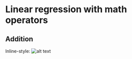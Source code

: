 # Linear regression with math operators


## Addition

Inline-style: 
![alt text](data:image/png;base64,iVBORw0KGgoAAAANSUhEUgAAA6wAAAOICAYAAADSBnxkAAAABHNCSVQICAgIfAhkiAAAAAlwSFlz%0AAAALEgAACxIB0t1+/AAAIABJREFUeJzs3X9wW+d5L/jvAWWRomqRjFkBFmXJc2O7Xac1YVPEEd1a%0AVHIrkt5bqXfnjpPs9O7c2zhymlnj4Afbnbk7FgHK6c7cbQSCoOdmY1tpp3c67U0m3Ync3ZBUG4tS%0AaulAYgK6jbt1ftzIFhVQYU3SjijSEXH2j8P35fseHICUK8ck/f3MZGgAB+cXkBk9eJ73eQzHcUBE%0ARERERES03gQ+6BMgIiIiIiIi8sOAlYiIiIiIiNYlBqxERERERES0LjFgJSIiIiIionWJASsRERER%0AERGtSwxYiYiIiIiIaF1iwEpERERERETrEgNWIiIiIiIiWpcYsBIREREREdG6tOWDPgE/zc3Nzr33%0A3vtBnwYRERERERHdZuPj49OO4/zyWrZdlwHrvffei0uXLn3Qp0FERERERES3mWEYl9e6LUuCiYiI%0AiIiIaF1iwEpERERERETrEgNWIiIiIiIiWpcYsBIREREREdG6xICViIiIiIiI1iUGrERERERERLQu%0AMWAlIiIiIiKidYkBKxEREREREa1LDFiJiIiIiIhoXWLASkREREREROsSA1YiIiIiIiJalxiwEhER%0AERER0brEgJWIiIiIiIjWJQasREREREREtC4xYCUiIiIiIqJ1iQErERERERERrUsMWImIiIiIiGhd%0AYsBKRERERERE6xIDViIiIiIiIlqXGLASERERERHRusSAlYiIiIiIiNYlBqxERERERES0LjFgJSIi%0AIiIionWJASsRERERERGtSwxYiYiIiIiIaF1iwEpERERERETrEgNWIiIiIiIiWpcYsBIREREREdG6%0AxICViIiIiIiI1iUGrERERERERLQuMWAlIiIiIiKidYkBKxEREREREa1LDFiJiIiIiIhoXWLASkRE%0AREREROvSqgGrYRj3GIbxsmEYrxmG8T3DMGI+2xiGYeQMw/iBYRivGobxiPLafzAM4/vL//sPt/sC%0AiIiIiIiIaHPasoZtbgLodRznO4Zh3Alg3DCM047jvKZs8ziA+5f/ZwL4EgDTMIyPAEgB2AfAWX7v%0AKcdxZm7rVRAREREREX0IOI4DADAMw/fxZrNqhtVxnJ84jvOd5f9+B8A/AmjxbPY7AP7McV0A0GgY%0Axt0AugGcdhznreUg9TSAntt6BURERERERB8C6TNpdJzsQHw4Dsdx4DgO4iNxdJzsQPpM+oM+vffF%0AWjKskmEY9wJ4GIDteakFwJvK4yvLz1V63m/fTwF4CgD27NlzK6dFRERERES0qTmOg5mFGdiTNuzJ%0A5XDMAHJ2DgBgtphwHGfTZVrXHLAahvFLAL4OIO44ztu3+0Qcx3kewPMAsG/fPud275+IiIiIiGij%0AMgwD2e4sADdIzeVz8jUrYiHbk910wSqwxi7BhmHcATdY/XPHcf7KZ5NJAPcoj3cvP1fpeSIiIiIi%0AIroFatCqyvaUP7dZrJphNdww/SSAf3QcJ1Nhs1MAnjYM4y/hNl2acxznJ4ZhjAD4PwzDaFrergvA%0Af7oN501ERERERPShItasesW+GYMRMNBU14T0wfQv/sTeR2spCf4NAP8LgL83DKOw/Nz/DmAPADiO%0A838B+H8B/I8AfgBgHsDvLb/2lmEYzwK4uPy+447jvHX7Tp+IiIiIiGjzE8GqWLMKAOFQGIViAUMX%0AhwAAlmltunWsqwasjuN8G0DVK3bcXsr/a4XXvgLgK+/p7IiIiIiIiAiG4WZQzRYTkV0RGAFDC17N%0AFhPZ7s23jtUQc3vWk3379jmXLl36oE+DiIiIiIjoF8KbGa2UKS2VSvL5wPGVlkSlvtKGCVYNwxh3%0AHGffWrZdU9MlIiIiIiIien+kz6SRGElAJBMdx0FiJFE2WzV9Jo3kaFK+rlLfv5kwYCUiIiIiIvqA%0AOI6D2YVZDNqDMuhMjCQwaA9idmFWC2LFdm0vtGHQHkQ4FAbgrmVV37+ZrHkOKxEREREREd1ehmFg%0AoHsAADBoD2LQHgQAxMwYBroHZJmvdzsAKBQLiJkxZLoySI4m0VjXuGHKgteKa1iJiIiIiIg+YI7j%0A+K5J9a5lLZVKqHm2ZtXt1jOuYSUiIiIiIvoAeBOCa3lcaU1q6uWUVuZbKpXQ9kJb2XYbKVi9VSwJ%0AJiIiIiIiug3SZ9KYXZiVpbuAG1A21jUi1ZlC/1h/2evxkTjsKzbsSVuWAYs1rGLOKgBkujJoe6EN%0AhWIB4VAY40fHkRxNyvJgtXx4M2HASkRERERE9C+kNkW6cOUCzN0m4AC5fA5WxEJsOIb8ZB72pO2+%0A3mICBpCzczBbTLQGW9FQ26CtVW2obUDn3k5tbasIVgOBgNxuM65dFbiGlYiIiIiI6DZwHAfx4Thy%0A+Zx8zopYMjC1IhYA6K+blgxs1UZLoszXu7Z16dgSAoGAdsyNFqzeyhpWBqxERERERET/AmrQ6A0w%0ABdHN1zCMiq97y3rVETfVttto2HSJiIiIiIjoFyB9Ji0bH4kMq59MVwaJkQTuGbjH93VRDiyowWrM%0AjKHUV0LMjG3aeauVcA0rERERERHRe6CuW3XgyNJeAGiub8b0/LTc9pHnH8HE1IR83Bps1R5/45++%0AgVRnSpb7GoaBxrpGLaP6YViz6sWSYCIiIiIiovfIr2xXdPcNbQ+heL0onw9uDyK4PYipn01han5K%0Ae37q+lTFsuBqjzcilgQTERERERH9AqiZT+HIA0dgmRaeePAJ7fm9DXvx6rVXsbdxr/b8ZGISMTMm%0AM6frMan4QWFJMBERERER0XskMqyqucU5ZA5lkDyd1J7PX80j2h6FYRjIX83L5/e9uA+XPnsJgUBA%0A7q+xrhGO42BucU7rHCxeSx9M/yIu7wPHDCsREREREdF7UK0x0r4X97mjbExLe8/XXvuaO5vVtLB0%0AbEmWDzf85wbEhmOIj8QxaA9i5sYMvvFP39CaLIljzS7MfmiysMywEhERERERvQfVGiMVigU5Y1X1%0Azzf+GQDglNy1qL+5+zdRKBZw/efXMZQfArAym3ViagLhUBiD9qBcI7sZxtrcCjZdIiIiIiIi8riV%0AZkfeOaxCfDiOXD4ng8zYN2MYuji05nOwIhYGugdQ82yNfK7UV9rwwSqbLhEREREREb1H6mxVAHK+%0AavpMWm6jBqYigBTvE8811jUiHArLGauDjw/CilgwW0zteOFQuOK5eNfHdpzs+NCUAwMMWImIiIiI%0AaJPxBnS3EuCps1VF0NpxsgO5fA4zN2bgOI5cT5p6OaW9b+bGjPa+ucU5FIoFzC3OySzsQPdAWcBa%0AKBZgRSxYEX29ay6fc9e7Riy5FtaetBEfjn9oglauYSUiIiIiok0jfSaN2YXZ99xZV12Hqq4ddV90%0A/8RH4sjZOYRDYaQ6UyslugZgtpgV15yKc8nlc2XHHfvxGCauTcig9cKVC7KTsNjeMi04joOmbU1a%0ACfJGLxGuhhlWIiIiIiLaFPyyo2vtrOst8c10ZbTXLdNCzs4hcDwgg9VCsYDEaALx4bibhbVzZdnT%0ATFdGCyjtSVvur9RXkpnT6RvTsEwLjXWNAIDzT54vy7g21jbCgIFUZ0qec2IkoZUqbzbMsBIRERER%0A0aZQKTu6Wmddb1Z2aWkJbS+0ads4JT3Yfeyex/DYnseQs1eypWaLibHLY9p2bS+04cgDR9D/8X4Y%0AhoGe+3pg7jaR7c7CMAxku7MAgKa6JvQd6ENyNOmbgQWAU6+fQqFYkNepjtTZrJlWdgkmIiIiIqJN%0AxXEcBI6vFJOW+kryv/26+aqB346tO/DF81/EjZs30BpsxfjRcTzy/CN49dqrqx63NdgqR9GMHx1H%0A2wttKBQL8nEgEJDHrtSBWDR4UoNWK2IBBrTMrrARx9zcSpdgZliJiIiIiGjTEGWyqo6THXDgYP/u%0A/TKjGR+Ow5600XNfj5aVVR3YcwCJkYQWrFoRCw4cOTNVVbelDq3BVhSKBTmKJhwK48gDR2SwuhrD%0AMJDtyWoBa7Yn6wa1MNBQ26AFrBstWL1VDFiJiIiIiGhTUNesisyjmq3MT+aXN1xpZGTudtecDnQP%0AlAWs6szU1p2tbpbTp1xXzYBaEQsTUxPyNTWzCqzeFMpxHOx/cb++/29aCBgBNNQ2YG5xTnstMZLY%0A1EErA1YiIiIiItoUxOxTtUw22+NmVEXXXXXNqWVaWsa1mgN7D2gBLABEI1EYMFZGz0Qs2VRJSI4m%0AteBUNIUCULYOdWlpCY/+yaOyO3C0PQp70sZzF58DAISDYRSmCjJrO7c4p+1rMwatDFiJiIiIiGhd%0AqbbGczUiSym2V4NWdV0rABmsdpzsgD1pw4pYGOgewMNffrhszerQxSE01zdjen5aPmcYBga63ECx%0AobYBswuzcj/ZnqwMRh3HQbYnW7UpVENtA5KjSRjLs3Nag61agFy/pR6/ff9vA4Y7t7Vzb6fsZNxY%0A17gpg1WAY22IiIiIiGgdSZ9Jy5E0wHsb3eIXvPllUOMj8bJRN/HheMUGS9Pz0wgHw7j5zE3EzBhy%0Adg7J0SQyXRn0f7wfTdua3LE2y4cf6B6QWdf+sX4ZSIugVch0ZTC3OIdc3h2L4y0rBoD5m/P4wre/%0AgEKxgJgZQ6Yrg0AggIHugTXNl92omGElIiIiIqJ1YbWS2VKpBMMwyjr9VssuervuWqYl17CK8uBX%0APvMKEqMJrVy4NdgKx3G04LV+Sz0uHb2EmpoaGXQ21jXKNaqpzhRmFmaQs3MwsByYGiuzV2cWZjDQ%0ANYDkaFI7RxH0AuWNn/xkujJIjiblutfNjAErERERERGtC6uVzD76lUcRaYlgsMd9Pj4Sx4UrF/D4%0AfY9XDNwMw5CZTzH/FHDXtL4x9wYaa92Ac6BrQAtYD+wpX7M6f3Mevad75XpR77pRMVfVgKGdv9qU%0A6ezls3LUjfgrtst0ZXwD1rotdVi4uSAfi3E5IohfawfijYgBKxERERER/cKstj5VBIJq4JbpyiAx%0AmoA9actspWEYKwGm42Y3K2Va0wfTSHWmtOf237Mf+at5zC7OolQqoe2FNu31/NW8nKsqhENhNNQ2%0AaOfq5Xf+Yg2tCGQBaKW9ydEkGmobysbxPN3+NL795rdRKBa0oFUEuicOndj0mdbNG4oTEREREdG6%0Aspb1qX5zVJOjSWQOZRAOhgEAQ/khLRu6f/d++d5KDMNA/1i/3He2OwvLtJCzc6h5tkYGgUvHlmCZ%0A7rrTiakJRHZFYJluB+BCsYDZhVnER+IV19T6nb947F27OtA9gEAgoK1hbbmzBeFQGE+3P43nLj6H%0ArYGtaK5vRvvd7dp7jzxwBL2nezFoD2J2YbbqtW9kDFiJiIiIiOh9p65PFUGrWJ8qAi7vHNVSXwkx%0AM4ZBexC9p3tx6eilsv1G26Myg1mtOZP3+O6T+jZiZmq2OwuzxURkVwT779nvBscGZAOlnJ3zDRKr%0AnX98OI74iN74SdyHQCCAxrpGWBEL/+7Bf4dCsYBAIAArYsEwDEzPT+Odd9/R3nv87HFt3uxm7RLM%0AkmAiIiIiInrfVVqfKkbJiICrobZBC8LEexpqG5A8nSzb79k3zsJxHCRHkzKA8xuDU+n4KnVm6vkn%0Az6+8VynlBVAxSPSbAzvQPQDHcWQ5s1oGLEbeiE6/Imj3Hi+0PYTCVEHeq5pna+Rrma7Mpg1WAWZY%0AiYiIiIjoF8RvpAuUWMtxHMwtzqGhtkGbo5rpymB2cVYrAxYmpiZQ82zNmrKNfse3TEvLhKoly6Ij%0AsV8pr5d4T/pgWjsHMQe2574ebd5qpisDs8XEhSsXkBhdyQyL9ayqPQ175H/7lRtv1nJggBlWIiIi%0AIiL6BfFb3ymC0Gx3ViunVbOkgUAAjbWNCG0PoXi9KDONj3z5EUxcW2mKtFpprN/xRVmwOqamf6wf%0Aswuz8rnYcEx7y/6T+7F/9363I7BhyP2K5kd+mdf0wTRKpdJKZhUOIi0RDOWHkL+ah2VacvxOOBTW%0Aj3fPfpgtphzNAyx3HoY7nsevY/FmwYCViIiIiIjed971nQPdAzJAy9krM1HFa16iC+7swqxcs9p5%0Ab6cWsCZGEhUDt2rHFwGfOK7YzoGDC29eQP5qHsByNrZUwnMXn0N+0n2uWqDtFQgEtLJklbh+Me5G%0AnKPYt2Va2vay8/ByGfJmDFYBBqxERERERPQLoq7vBFaCLjVzONA9oGU4vRlMtcFSLp+DZVpa0Cj2%0AId6nluZ618dme7K+AZ9fUBkOhjHQNSAztKHtIS3Qtkx9LW6lwNVv7I3qyANH0Lm3U18DCwf2FVvb%0ALjGSQKYrs6ZjbmQMWImIiIiI6LZTg6f0mTRmFmaQ7c7K1xMjCXetpie+io/EAWcliFWzjDHTLc2t%0A1NwIgAw+02fSZUGv3/rYSs2TvEFlYaogmx35NT9SOw57S4S996WsLFkxtziHTFfGczMhGzap92Ps%0A8hjGj477liVvFmy6REREREREt5U6b9VxHMwszCBn59BxsgPASsntqddPIWfntBEw6giZQXsQgeMB%0A34ZKfs2N1G67lUbozC3OaU2KRLCnKpVKVYPKge4BJEf1jsW5fA7x4bjvuB5BfU3MdhXCoTCi7VF5%0AzmLWq2EYaNrWpF1/pisjS4eTo8mqx9zojPV4Mfv27XMuXSqfsURERERERB88b+mp+thvrej+F/fL%0AdaBCOBTGjq078PDdD/uW/qY6UwgcX8mvlfpKt1Tuqp6H4NdF2JuJLZVKaHuhDYXiyhgZ8Vg9d3Wd%0AaXwkXtbBuFLH4oN/ehBzi3MYPzqOT/zZJzBzYwZXf3YV0/PTsCIWxi6PYXp+GpPvTGr78N5ztYHT%0AasdcbwzDGHccZ9+atmXASkREREREa+VXaustRfULFv2ImaSBwEpgKuKTtQSbq3Ecp2LQ6z2Ot9w2%0AuD2IT33sUwDc7GlrsBV1W+oAuOW54VAY40fHEQgE4DhOWdDqDbC9x4u2R2EEjJVmS8EwClMrQbFY%0Am7ta1+N/SVD/QbmVgJUlwUREREREtCbVSm3VUlS/2aXeUS3hULgsWBXUILLSjNS1nKu3rFeU7IrX%0A+sf6MdA9IPcvyo+tiIVPfexTyOVzsCdtWBELnXs7YU/aMHebsCIWjjxwRD93z2mJYwFukB8fjgNw%0Ay4mtiIWhi0NagKsGqwC09b5rvb7NOJOVTZeIiIiIiGhN1EB00B6UGVBv9tMvmFJLasXj5GiyLGu6%0AloZKQqXSZG2taMQCDHdsjOxGvPxYNHHyNlhSR8YM2oOwJ215nZmuDAzDkMcVpbm5fE6ec8fJDq1p%0A1MyNGRn8nn/yfFmjKT+i+VTTtqaKjZv8MsPimBsh07oWDFiJiIiIiGjN/Dro+gWra1nDqnbsVYnG%0ASWpDJW82NvVyCnOLcxVLk70jdETnYRFIijE0AHwzlWIuq3qdDbUNMsgW15ocTWrrWVX2pK1dnz1p%0AayW8flqDrejc27kyLidilQXmtxLUb3QMWImIiIiIaM0qlaKqQasaTDmOg/33uAGr2WLi/JPnZUDb%0AubcTpVKpbA2rmsEE/BsjnXr9lMzaekffOI6D9ME0SqWSHHFTfiHufucW53wzlX6ltdWOKTKvjuPA%0AbDFhT9pVA1TvGtbWYCsAYGJqAhNTEwAAs8WUs2K91OsD/IP6zYBNl4iIiIiIaE2qlaLGzBgaahtk%0A1lNIjCRQKBbQGmqVTYTEfgrFAsKhcMUsqbdRkRWxkO3JyseiW6/gbYQkZr3OLsyulAMrrIiFxrrG%0AskxtfDiOr//j1zH5zqRsfiSaKoW2h1C8XpT78CuHBtw1rOoxW4OtMhAF3AxvY20jZhdmAUB2RlZn%0Au1ZroqTOtpXnPRJHU115CfF6w6ZLRERERETky5uwupUElmEYMsgUGUUxE/S7P/muzFaKDKwaWA50%0ADZRlA8OhcMUGTqmXU3I/olFRLp/T5rKOHx3Xzk+sixVzVMW+Kl9Q5Xmuu3fsXr5B0P7uadij7UKb%0ADavMn/WuU52YmoAVsVDqK8EyLeTsHEZ+OALHceT82MTo2pooOY6D4R8MI2fnEB+Ja12Kh38wvKka%0AL7EkmIiIiIjoQ2ItI2n8qM2MWkOtyNk5uZYzMZqQazgzXRkA1RsyCYFAoGIDp0xXRpsxOtA9UBYA%0Aim1UIgD27uvRrzyKyK6Ito7WMi001TX5ZjADgQDOP3leZklFplSU8ar7EeXQAGQH5bEfj5V1/VWJ%0ADsD2FRtDF4fkOcj1tcvrVrXrB7RzFWXHOTundRs2W8yKx92IWBJMRERERLSJ+XXO9SvnrdRZVg1y%0A+8f68db8Wzj35jmtFFesTRXHuZXZoJW2X22Wq5hbapkW4ECuGVXdfOYmek/3YtAexF3b7sI/3/hn%0A+ZooL76VcxOZ0Ur3DygvBbYiFhw4GMoPld0noHzerBWx0FDbgJdefwlba7bi8fsfR6oz5Tvr1u9Y%0Aq13TenArJcHMsBIRERERbVLejGqmK4Oxy2NryoAC+txVBw7gAEMXh8q2M1tMLQBTeRsyefdfaXug%0AfNyM2qioMFVAOBiG47jBYLQ9isWlRS2Q3vIFN9xprm/G9Py0XOMqsrei/Het52ZfsWV34UqdebM9%0AWS2IlCNyYKBpW5NWegy4nYdVJw6dwN0Dd7vnGwyj70BfWUMpeb7e017fcep7woCViIiIiGgTUoNN%0AwA3+xAgWlV/ApnbqHegegANHKzv1sidtxEfiMGAgl8/J2af2FbvibFA1g2q2mLKUVe3Q682YGgED%0AA11ukCiC1sJUQR5PlCafOHRCBqsAMD0/jeb6Zlz67CUEAgEZuBeKhYrBqsheioBePFZLbr0Bb7UA%0A3C/zKbodq+74ozsAuEF2YaogmzCpPyyoa1ZV4rFoxLQZsOkSEREREdEmJIKpmBnDoD0omxWFQ2Ft%0AO29jH61xkFBlFaEVsWBP2hjKD+HClQsyeMzZOZi7TdmJ1xtAiVmiVsQCoK/fvHDlAnL5HOxJG1bE%0AQt+BPoRDYbl2NnMoo+0r25NFU12TXLPae7q37Dyn56fRe7pXm50aDoV9GxT1j/XLY8uOx4abSVaz%0ApOI6HMfRAnDRXEnce28QC6DsPLx+kviJ9tgb8NtXbHm/Sn0leR/F85sFM6xERERERJuUCFrVslqR%0AhVTXYAIoaxwknvOuk/QjglZ70pYNidR1nRVHsyzPEk2MJNwGQp7jtAZbZQAqArsdW3dg34v68keR%0AxSyVSrLc1zvyprm+eU2l0CIzbU/aMHebcv85OwfLtJDqTOnXoJRdywDccINev5JhlZhX680IA0D7%0AyXbfaxSZ77otdWgNtmrlyWOXx1C3pW7TZFcBBqxERERERJuOt9GSSh1J4xdQ+XXuBVCeCV1udiRK%0AgF/5zCvaDNFKa0O9AoGAXOfpbSA00D1Q1k1YBKGh7SE88eATMAKGtsZWBLZq5+K2F9rWVAoNQLsv%0Ag/agLLNVA3DBcRzMLMzIbQa6B2SpbsyMVTyOGuSWSiXse0EPwJvrm+V1qGtuxf6AlY7IoltzcjSJ%0AiamJ8nWuGxwDViIiIiKiTUQEQ+pomHAojCMPHJFzUkWQ49d0yC8ra5kWst1ZpM+kZQaxqa4JfQf6%0AYBgGGmobykbMVGq25A2mZEmuTwMh72xU9ZyeePAJDF0cghWxYJkW7CtuhjdmxtBQ24DOvZ3y+Jc+%0Aewn7XtynBa3VmkH5HW+ge0DeW7Ee1XHcINlsMX3H6XivU7xHNrJantcqRuBEI1EYhttUqrm+GYfv%0AP6wF7Kv9sFCtgdZGxYCViIiIiGiTKJVKWklvQ22DzDZ27u2Uc1LVwMcvoCxbc+m4gfDc4pwMxAzD%0AQGIkgR1bd2B2YVZrUOQtNRbH8JsDGx+O+46kURsIAeXdh42AAStiaVlZb2Mi8VeUFK92ftXuQcfJ%0ADiz8fAET1yZgT9p45TOvyMytKIkWRADvnXfbUNuA/o/3a8GmEI1EMdjjPjbg/gggRtioWV95/ctd%0An9V9eIPkzYABKxERERHRBuTNVKZeTsmAEtCDITWQq5aBqzarVQS+/+0f/hue+NgTMhMYDoZx7fo1%0AmC1mWamxOrLFr2txYiSBXD6H4PYggJU5omLdrH3Fls2J/M7JMi3t/NVrU/8WigW5HlYEei//95e1%0ALsF+82rFNYeDYS0gtSdtWf7cGmwtu4+nXj8ls7nee5jqTMlOxepnNNgzqGVP+8f6y7LA6izW1Mup%0Asg7DbS+04cgDR9D/8X7fz3cjYpdgIiIiIqINxtvJV4xHEeW+ImgV1MxbtQyc6NyrBriZrgxiZgyH%0A7z+McDCM4vUihvJDMlgtTBVw9WdX3UBvNCEDv0xXBiM/HEHHyQ7tObH2UnQttiIWPtf2OUTbo3It%0Aa7Yni2h7FD339SAQCJSd00D3gCwDVol7onb+dRwHCzcXMDE1IV/vONmBV6+9ihs/v6F1+E29nNLu%0AwfjRccTMmCzZ9dO5t1Nml0VnYLH+1NuduVAsIDmaRKlUQtsLbb7nLojgXjwvgt7ZhVkc+9tj+C+X%0A/os8zs1nbsp1r6deP4VSqVTt67OhMMNKRERERPQB81vXWS0LWmm+qgiS1MwdABnEBgLl+aqyTO1y%0AF1zDMLT1sIFAAKnOlNbN1m/tpQE3oEyMJmRWMj4cR7Yn6zsHVqxdNQKGzKY21DbACKycU/pguvye%0AOG6mU85wNaA1X2ra1iRLas3dpuxCrJYQ/2j2RyiVSug93auN/On/eL88nnctq5c9acMyLS2YBtzs%0AsnqtavMksT/RVMmvRLnSGlWxNlnMli0UC/IzUde9bhYMWImIiIiIPkB+6zrV0k+vasGMdzzKzWdu%0AymBs7PJYWblotWOnOlNaYJzpypSNkxHUtZfqOamdhEWg6B03k7Nz8rmzl8+WdfkVgaO3MVTTtqay%0ATsXe5ksy6OwakMcSmuubMT0/Le+Xuta3VCohEAjIMTmVhENhGTSr55bpypStgRXlvWrwO3503L2u%0A5Rmv3rXFfo2fvJ+/qpgsoqamBpvJ5gm9iYiIiIg2GDVb6lf6qZaIqvya8Jw4dAK9p3u15/a9uA8n%0ADp2Qwdhc4kiuAAAgAElEQVTID0fkPlc7NuAGSDEzhkF7EDXP1qBQLKC5vrnsfGLDKyNcVNnurCzz%0AFUQgunRsSY7KEQGs+ne1jrfpg2m5/5gZc4NiOwd70tZG94hS5QtvXtDe/+mPfdr3vETDpL5v9aHt%0AhTY38xoMo33XylzUaCQKy7RkcK0Gmo7j4NGvPCqD6KVjS4i2R5HL53D3ibu1YyZGEnIMjrnbRKoz%0AJUuU/Ro/ic9JBMVevad7K35nNipmWImIiIiIPiBiJIy3lDccCrtlsas0R1KFMiFMz09rGUy1XBRA%0AWSbQL1Mr5p+KY3ubA03PTwNwg7Zzl8+hMFXAUH5I7lMVH4kDnvgpHApjx9YdsosuoM9fFdYynkVt%0AUqSeo1grqs5F9Xru4nNlz/3xv/5j/OHf/iEG7UGZgW2ub0ZhqoDQ9hAAt8lSU10TUp0p2c1XLSFW%0A2ZM2Ok524N2ldwEA1+av4dd/+dfx0/mfoni9KK87Goki251F/1g/hn8wjMiuiFtinc+hNdiKui11%0AAFYyqicOnSjLdovv0Frv3UbBDCsRERER0QfEcRzMLc6VressFAuYW5zzzZZ5O/kuHVtCOBSWgWSh%0AWIBlWnh639Pa+0QHXr+ZqxolzvFrDhTcHkS03R3BMv7UOKyIhfa725GfzCNnrzQfskwLOTsnM41q%0AQ6KXvv+SzOxWkhhJoFQqrZox9Ave1YZHOTsng03LtOT9AoD6LfXa+3b8nzvwx//6j7X7Kf4Wrxdh%0AmRa+89R3AKysC+7/eD9KpRISIwmkz6RhGAbOP3lejrrJX83LgPehnQ/h73/69yheL+q3fDkTPHNj%0ABvakjaGLQ/j6P34drcFWTExNyLJjK2KhobZBjukJh8JYOrakNXqq9kPHRmSsx5Txvn37nEuXLn3Q%0Ap0FERERE9C/i10wJ0DORS0tL2PfiPi1oFc14RPOcSiNsRCatVCrJMSsAsHRsCYnRhJZZtEwL2e5s%0A2fmoDX/UbQe6BtCSaUHxenGlOdDyPoPbg7iavCrXeSZGE5goTiAcCmvrYTtOdgAAzj95vmweqZjd%0Aqtq2ZRtu3LwhAzWRXey5r8d3PW+1MTyqvgN9mF2cldff960+fGn8S5ien0bMjOGLv/VF3Pmf78TC%0AzYUKn6Sr1FdC+kxajq0RTZDEPFbvHNjAcf/8oHcdr3rP255vK+tKLD47wL8ZlnfO63pnGMa44zj+%0AC6K92zJgJSIiIiK6/fwaGokRLxc+ewGGYbjB6gv7fMemiOCnf6zftzGSWorqDdL8AiJAD1r9gr39%0AL+5H/mq+7H2RXRFc+OwFxL4Zw9DFIW1f6j68nYj9AnR13qka0LXubMXEtQkAbumyGEXjPe/V7rPI%0ACqvX73dufd/qw9zinMw637x5E3f80R1l+/feP9HkyXuP1R8ZKv0QoBLntCuzC1PXp6oet9RXKrv2%0AW+ksvd7cSsDKkmAiIiIiotvMr6FRfCQuS0Rj34wh9XLKDaymCmWlqaK0E6g8j3NucU6WooqAUZTi%0AikAq2h51n1tubqTOLfXOXAWA/ffs972e/NU8AscDGLo4hPa72xEOhZGzc9qM0YbaBhmsqceodH+8%0AZbwH7j2AaHvUPc9Je03BKuA2X1KDVTE6R5RLi6ZRydGkdm6BQECWPzuOg96/6fXdvygfFtcMwy2v%0A9v4gIDr+qp9RNBKV16Rqrm/GiUMnkBhNrBqsAu5aYG+i0Xs/NkqwequYYSUiIiIieh/cSuYTAMLB%0AMApT+kgXEUj67Udk81Ivp3Dq9VNyZI1fJtdxHMSH49psUvU8RbBTKpXKMn6iPFcQa1O9YmYMO7bu%0AwNvvvq2ti1XH5PSP9WNmYUYbRQMDchSN37692cVKmcX0mTRmFmbQWNuIucU5d7TMaEI+VscEqZ+N%0AOAe/a2qub8ZPEj/BH/zNH7hlzIuzaKprQt+BPq0EG3CzwuZuEwNdAzh+9jjeuvEWzl4+K+9dOBTG%0AFmzBpaIe51gRC2M/HpPZZSHaHpWNl8R2Ihu8kbOrAEuCiYiIiIjWBW/Z69KxJTz6lUdhT9q+24sy%0AURHkifWI3jWqYlt1zaZ3/STgX4pb6bHI1vp17FVF26M49+a5snLYi09eRPuL7ShMFWTwpgamDhzk%0AJ/OygZDZYspA0TItOI4D+4pdVpKsrt+sVh498sMRGfQOdA3I9bZmi4lXPvOKVg4srr/S+t3MoQxa%0ABlowdX1K65ocH46jsa5RrmEV1HLmcCiMIw8cwezirGz49MTHnkBTXRNmF2dRWirhuUsrHYojuyK+%0AZditO1tx6egl9J7uld+Xnvt6AOCW5vauR7cSsHKsDRERERHR+6DSHM0bP79R8T2ZrgyOnz0ugzox%0Aj7Pteb1Tr3cMjndmqV+2TX3Ob32tKKUN1gcxNa+XqdZvqUdvRy/mFud8A9pCsYD2k26wGtwehD1p%0AyyAr2h4FDGDIHkK0PQqzxUQun5OviyA9PhyXgZu6hjVn5wAHWsALQAvWrYiFSEsE9qTtdiZWsqVi%0ARIz6uRiGITskqwGrGhx/6mOfkudpGIYM5kUGPBwM47G9j2EoP4SJaxNo3dmK4vUiCsWCDGbFtQFu%0AV+GcnZMlxsLlucvYWb8T1+avyefu2nYXJq5NYHd2Nz7X9jl5z9Qg33sPYmZsw2Va14IBKxERERHR%0AbebX0KjSPFCVCHBFwOfAkbNOAaB9Vzt+vvTzsrLi1UaZqIGM4zh468Zbcnaqem7hULgsWAWA+Zvz%0AsivxhSsXcHnuctnaS3FOn/zYJ+W+AcgmTWaLqWV/vef+kfqPyMyrAwdD+SHZJVjcD8u0YLaYvsG6%0A4zgwYGgBdWRXBEZAzyInR5OyRDk+HPfcKPePHPezHByKLHnMjKGhtgGdezuR6cq4ge/yMb0lveLe%0Aivu+Y+sOd6ar8tk11zeX3Ue1BHvq+hSOnz2uXScAGDCq/mCxmbAkmIiIiIjofaBmMQE3UBRjYqLt%0AURnIAW5gtX/3/pV1nUBZJvPp9qcRCLhzRZvrm+V8UKB8DE6l8zAMw13z+k+nsHXLVuQnV0pRzRYT%0A3R/txszCjBYkA0BoewiTyUm3LHY5uLUibhmveh3edZcqK2L5Ph/aHsITDz6BwccH5X1KjCS0LC2g%0AB2xqmXWpryTXxjqOowXLwe1BTF2fkoGmKOVVz12UDCdHk/IHhobaBrkOVi3F7jvQJ9cJqz8AVBpf%0AU20dsnr99zTcg47dHVXLsdW1vH5jjPw++/WKXYKJiIiIiN5H3qSPXxIofTCNTFcG/WP9SIwkYBgG%0Ajj5y1F0D+sY5bVuR0YuZMTRta0K2J1u2v8GeQQx0DSAcCpcFq4ViAcnRJEqlkvaeUqmkdRkulUpu%0A0DZVwLs339W2NVtMpDpTMAyjbMxO8XoRydEkAKCprkkGdd7r+Ivv/YUMui3T0l7zC8bCoTCK14sY%0Aujgks53J0eRK+atCDfxU8eE4Zm7MIGfntGAVcDOUrcFWDNqDOH72OArFAkLbQ3DgyGA40hJBYtRd%0AB6sGq4P2INpe0EuxT71+CqVSSQtWvecTDoVx85mbsjuxeD3TlSkrBw6Hwjj6yFF07O7QGlX5EV2i%0ARXdpVdsLbUi9nPL9Hm50LAkmIiIiIroFfus//ZrepM+kMXNjRpaVOnDglBx89bWvYur6FMKhMC59%0A9pIM0JKjSVlm2nGyo+y4D3/5YfzbX/23OHz/Ya2sdPzouFx/mhxNlq1L/e5Pvlu25rW5vrl89qux%0APOqmttF3xqgo3U0fTFecHzs9P43mbc0y02mZFpySnoVVHb7/MA7sPQD7io1cPqd1xIWnujU+EpdN%0AnLwNp6LtUZlNFURpbW1Nrbaf4vWiDGyjkeWMsJ3TZrWWSiWMXR4ruwfqPQZWsqai0ZLI4O57cR8O%0A338YMTOGxrpGAJCfkUo8LhQL+Or3vlp2fx7a+RC++7nvyuxvqVSSDa9EZvrcG8sNsBxg5sYMPlL/%0AkQ3TfGktmGElIiIiIlojv4ylCFpmF2ZlhkvMYc3l3YZBYlzL0MUhGayOHx1HTU0Nsj1ZGdiITrQi%0A+7ezfifCQTcr9+q1V/FXr/0VXnr9Je2ckqNJnDh0Qgal3nmtb7/7dlmgpGZogZXzi4/EMbswK8fq%0AqHNd5xbnZBOoQCCArVu2+t6jf9X0r9C0zc3CDnRVX1f50vdfQuZQBuefPK+/ILoHRyyU+kqImTHk%0A7BwuXLmgde0VWemP1H8En2v7nLaLA3sO4On2p6sefyg/JNfuijmygDuj9cgDR7Rtx4+Oa5+TYRho%0AqG2Qgezc4hwuffaSfPz2u28j05VB+mB6ZdugJ8MaDKMGbmlv8XpRPh/aHgLgfuaJkQQyXRl5nUce%0AOIJwcCUzXZhyG0BtrdmKoYtDGP7B8KbKtDLDSkRERES0BiKzKrq+epveiOwooDTtWd7OS11vKrYV%0A723a1gSzxcSNn9/Aq9de1brH/mj2R5i/OS/XsIogFUDF8zpx6AT2vbhPC1rrt9Rj/ua8fOyUHFim%0Ahaa6JjiOIzOY/WP9MuAWmUKRTX78vsdhtphaGW40EkVTXRPmFuewY+sOmT2ORqLaTFIAsgFR8nQS%0ATkkPsOwrNiK7IjLLOtA9gJJTQn4yLwNG732Oj+gNlIYuDsksqwgivWt/hUKxgM69nXJtquM4mFuc%0A07YRGXB1rWj/x/uR6kzJDGilJkhifyK4FJnpsiz3ssnkpFzH27StCYFAQNtf34E+bPnCSiin7sdb%0ASr3RMcNKRERERLQKkTEdtAeRHE2iobZBe/3EoRNIjiaRPpOWz6nBlFdyNKllwbSRMwfTOP/keXz3%0Ac98te58IMqfnpxEzY1rWTwQ1qkxXBr2ne8syrGI/7bvaEQ6G3ZJdxw2E5hbn5PWpWeJUZ0rLJvcd%0A6JNddVduFDC7OCszu2Jd6GDPIH7nV35H21QE3BfevCBLhq2IBStiwZ608aPZHyFn52TG+Nzlc7An%0AbZnpVXWc7JDzXEt9Jdm4SgTIhWJBrv1tDbYiuD2ovT8cDMsfHLwdnkWGV3z23mMHAgH5Y4F639XP%0A1DAMNNY1up/ZU+Nl63u9a1tF2fErn3lFlveqwW/v6V74ibZHke3JbqpuwcywEhERERGtYrWMqchg%0AqrMwHccpG5si1maKfVQbRSKaHFWilsXK43myjInRBBq2NlTMLHbc0yFLYhvrGrVOueIY4prF+lKR%0ATU6MJDB0cUhekyh5BtyMrHpeAMoylt4RL6HtIVy4cgGvfOYVnH3jrMyIqpnLcChcFgxqqlTCHnng%0ACB675zF3JqynOVNhSl//K4JL9R4D0LK7QurlFE69fkp7ru2FNhx54Aj6P96/sl1nquJ5FooFOdJH%0AfD8cd/gsmrY1yaBVDabVWbXC2TfOIn0mrR13o+NYGyIiIiL6UBH//lUzVurjarzjRFSiiVJNTY2c%0A9ykCC3O3KRsGiQCvqa7JtzmOGpSowaCXGlA5joOOkx2wJ21Z/ir+ivLfcCiMx+55rHwMTcDQ9q82%0AHxLn4x0jA0A2hhLrT73bqCNY1EA405VB2wttZVlfwYpYyHRlysqYgcrjW8SPA2onYnWeKQAZEDbU%0ANuCl779U1lDJG2Cqo2v8HotrE9fSGmzFd576TtljwzDQP9Yvy8njw3HfJlStO1sxcW1Cfub2FXes%0Aj7e8WDTzGrs8pl2fei2VRhytFxxrQ0RERETkI30mjY6THYiPxGUDofhwHB0nO7RyXj+i624lO7bu%0AQO/pXhmgie683R/tRrY7K5srNW1rQrY7WzFYFRk+OY91ee4qsNKMR2QeRbms6rF7HpONkgC3/Dcc%0AXAlWxcgZs8WUpcCqhtoGWfrqOA5i34xpr8eH44iPuI2hzN2m72iX+PDK/RXdcUXgFQgEcOmzl+Q1%0ACeFQGNH2KHL5HLZ8YYtvQOsd3SOOYRhG2SigiamJlcZRy2XGuXxOBquiDFdtmiT2B6ztBw3RnCm4%0APYiJqQnUPFsjg9W6LXX4xJ99AvERd+zOoD2I+HAcX3vta/L9ogQaAGq31LrNr/I55Oycb7AKuCXj%0AA90DZd2Pha2BrSwJJiIiIiLaaBzHwcyNGdiTtuzCK7KeAGTw5fePfTXrGQ6FcfHJi2h/sV1rdvPa%0A9Gs4+8ZZOQ5FBEKdezsBlDdX8lLH5aQPplEqldDxlQ6EtodQvF5EOBjGpaOXZOZRHTUDuJlOb5ZR%0AGH9qHMfPHpcBkLhOtSOxIEaziJJUkQ0U1yNHz5gWBroGZPZUzQbLc1h+rDalEmswvSXKhWIBB/Yc%0AqPj5iQZTY5fHMH7UvZ6ZhRnAcUt135p/S9v+oZ0PyWOKYFb97EUQLbKejXWNMhO62sgi7XM7mF5Z%0A67usc28ncnm31FqsrbUilraNWG8q7lNTXRNSnSkt213p+xIIBPD4/Y8jsiuC5y49J59/et/TuGv7%0AXQxYiYiIiIg2GjVwEVkswTItZLuzviWg4u+dd9wpg7Z7svegeL0o14aqa0TV2ZoiQFTPQd23eizR%0A1AlwA5XkaBL5ybw7KxSGzDwCetmu2JcIiP0CVnV2qFqeCgOyjPjIA0cwtziHQXsQzfXN2v0Jh8Jl%0A81/F/RLrPdW1pWrQ6s0SesfBCKHtIfzlP/yldt51W+rQa/biZzd/Js+rUCy4GV2lVFrtemyZFkpL%0AJTx36Tnsye7Bm4k3tc9eLV0Wwfu5N89hx9YdePjuh7XPQG2+VOnHDD+5fK4soPcafHxQ7i/b7Z6b%0AX6ZabaKknoPjOPj2lW9r23/7yrfLxvFsdCwJJiIiIqIPDb/SUQBlwWr6TBqJkQRSL7udcfu+1Ye/%0A/sFf49989N8gHArLmZnT89OwTAuf/tinfY8nRsOIma3ASrbWr6Ow6EYbOB6QgdJgz2DZOYvSWnGe%0AjuMg9XIKjzz/iLZdOBhGpCUiy1HVObLJ0SQatupzRMU8V7/s55fGv6Q9J46bPpiWZcTiXnrP1Ruc%0Azy3OySzx0rElWBELxetFXJu/hp31O3HssWNorm/Gws0FfPm7X8YXf+uLiJkx/P4jv+9mLT0/OIhg%0Atbm+GZlDGRnILZWWtJJpbxOs+HAcjzz/CArFAl6bfg133nGn72dQKdMpPku5Nll7sXqnaG85t7cz%0AsdliIpfPaeXV4ntTKpVkJlzcQ/E5nnr9lFY2vdExw0pEREREHxp+nXsBd4anCFrVbKd3fueVt6+U%0ABXN+DZGE2HBMZkfHLo9pWUxv1k4EN2o2TgQ73sxbYiSBTFdGnmfJKeHc5XOyCc/O+p0oOSU59/Pp%0A9qfx9X/8OuxJG3/3e38HQO92rAZlF5+8iLsH7taus25LnRxDM350XMsaZroy8pocx5GzU/3urbhO%0ANcMqsr9f/d5XZdD67LlnAUDe9z/4mz9Apisj18NWMj0/LbPQavMhb2D553//5/jnG/8ss8B3bbsL%0A0/PTeOfn7yDTlSn7DCplVrX1xp5N7EnbPe6o/tlZpgU45Z2i1c7EgFuirpYwqwGtYRgyk1ooFmQj%0AMJEpX88Nl24VuwQTERER0YeCt5OsCBzUx2rQKgKEtQoHwyhMFcq600bbozj3xjltvatf1s7vmJZp%0AwSk5sllStierBS6ZrgwSo4mKQXNzfTM+3/Z5zC7OylEuopuxCOwA4Nhjx3D8E8erXndzfTOKySJq%0AamrK1nb6delV17T6Xa/aPVh9j7qPm8/cRO/pXm0bbylxJUvHlmSpNKCvES6VStr1A0A0EkW2O1t2%0ATt6uyUB5aW58JK5dp3gszlUdWSPWtHpH1qj7FTGa2I96Lup99HatrtRFeb25lS7BzLASERER0YeC%0AYRho2tYkx8yopav2pI2muqaq2U6vaHtUG0+ytWarXLeYGEnI7JjfCBO1WRJQ3tTp8P2H8dL3X0LO%0AziG0PYT2u9sBw11/qs4EPX72eNXZo9Pz0zJbGW2P4tyb51AoFsqCtZe+/xLSB9MIBAK+60sB4PNt%0An0dNTY12f9T7le3JasFmtifrBmAw5PzSUqkkA6pAIIAdW3dox/Am03pP95ZlPEUXXvVHATESRtX2%0AfBse2/sYPrLtI0gfTMvA2nEcNPznhrJ7NfbjMezJ7sHkO5Na4Kk2ehLXqwbrhmGgqa5JCyaz3VkY%0AMPzXMS/fj1RnqixzaxiGFlhnu7MVmzD5da1WZ8luFgxYiYiIiOhDI30wjVRnCsBKAySxPtQvgKxm%0A6OKQnGN64coF5Cfz2L97vwzeHMepOLP11OunkOpMyeDNrxGRKEUuXi8idGdIZvCAlVLhSl2B/Qw+%0APuibWWwNtsrSXFHeq3Y5FtSg1q9plPd+dZzsgLnbxECXu9429XIKp14/JeedLi0tla2LFcG9yCyL%0AYFElMsS/8Se/Ictl1WA1siuCd5feRWGqgMJUAdFIVMtcPvL8I7j+8+tl9+fVa68iWB9ENBKVa48d%0Ax3Ez56LRE1Y6DcfMmAzARTDs/cFDbdolVAso1XL0auXVgF4irDaIWu0YG836zxcTEREREd0Cb5bO%0A+1gtE/V77M12ApAzQ73zUI2AgYGuAVx48oKcsSr2VWlmq7p2Uz23/o/3Y/zoOGJmTAaKaudhtROv%0AzLJVSK9G26MIB8Pac7FvxvAbf/IbZdse2HMAZouJxrrGsgxrzIzJBkjinEulktY0Sr1fZXNP7RwS%0AowmtSdCp109haWkJ+17cJzsse+9P5pDbwTi0PSTPo9RXkvem93QvXvnMK9r7Wne24un2p5G/mpfl%0A1y13tmCwZ6Ubr7i+u7bd5XvfPvlrn5QB4eyCW0b92N7HZKlyLu/OR7UillxTK+6DX7a02vN+RKAr%0Aj7ecXRWzc3N2TgbO6ppXtWmXyGZvFlzDSkRERESbhlpOudY5mtX201DbgLnFOezYugMvff8lHL7/%0AMN5+92001DZgdnEWTXVNWqmpyD6KzGfMjGHH1h2yLBdYWZdZ6Zwcx9FGrwh9B/owtzinXVvHyQ44%0AcJCfzMvtou1R5K/m3XE1wTC2btmqve4n2h7VxqykXk5hbnFOBmUiePc2jRLncvBPD2JucU6WzTqO%0Ag7bn2/DT+Z9i8p1JeRxv1lbMtL3jj+4ou85BexCRlgj2t+yXo13EetHG2ka5jWBFLAx0D2hZ7VJf%0AyXckTN+3+jCzMIPnLq7MMI1GorJ8GPBfYyssHVuSr63WRdhvVNJqvN+BUp/b9df7XX6v+/+g3dY1%0ArIZhfAXAbwO45jjOr/m8/ocAflfZ3/8A4Jcdx3nLMIwfA3gHwBKAm2s9KSIiIiKiW+U3y7TaHM1q%0Aj9UST/FXrFcEoDXGSZ9JY/gHwzBbTFlebE/aCG4PYsfWHXj73be180yeTiJzKCPXg4r9qAG2H5Gh%0AVK9NBKUqwzDQ/dFumC2mDKS8zXtWIwIidSzLoD0oj68GaY7jIBwKY9AexKNfeVQ2FypMFcqaKI0f%0AHdcCykufvYTe073asY+fPS6P0VDbgNmFWe11p+Rg5IcjsixX/ZzPvnFW2zYxkpDlveoPGanOFEKZ%0AkLbtucvnMP7UOBzH0WbV+gWs4hqqBavv9ccTv++AuA7vsW4le7tRraUk+E8B9FR60XGcP3YcJ+w4%0AThjAfwIw5jjOW8omH19+ncEqEREREb1vqs0y9f5DX51fClSejar+PX72eFkgER+OY/gHw2756/LM%0AzPhIHPakjanrUzj1+il5DkvHltzZmnYO+17ch1KpJLOxHSc75MxXtRRZ/SvWlarXFg65nYnVktlc%0APoeRH47IczcMt2y5ksiuCPJXVzKw4l70j/Vr91XlXZ850D0Ay7TkfcjZ7vgY7/rTthfatMf7Xtwn%0A78/NZ25qr504dAJzi3PI5XPys0qMJLR1ruI8xPxYUT68dGxJfg/iw3HMLMxg0B5EYiSBpaUlhDIh%0AWY5885mb8j62ZFoQ+2YMMzfc7b1zbVuDrdpjUaLtpf54Imbwis92dmG24pxUv/JqcR2rranerFbN%0AsDqOc9YwjHvXuL//GcBf/EtOiIiIiIjovao0y9SbSb2VTGy194i5nmaLKdc4ClbEQmNdIzrv7ZSB%0ATWRXBPak7TbxGU1oY3XM3SYaaxtlZrFzbycaat1utofvP4zOvZ3YsXWHVlJ75IEj6Nzbqa1jdBxH%0ABo6GYSDTlSkLFFXvlt6VTYXUEmDRVMgwjIpzYBOjCVkW7e1oK65LNEna9+I+GXQfeeCIzBiHQ2F8%0A8be+iH0v6vkt0SEYcLO74t6rXXfVrrriHolraKhtkGs6U50pGDC0/ahjesaPjssS5qGLQ4hGothZ%0Av1PrRPzrv/zr2mOgcldeb2ZaPXdxfn6ZVu88VnU/m21t6lqtaQ3rcsD6134lwco29QCuALhPZFgN%0Aw/jvAGbgNtv+suM4z1d5/1MAngKAPXv2tF2+fHntV0FEREREm857WZ/nN0fUW75aac6qNxDyHne1%0A93jXnd585iYCgQBi34whfzWP7o92I30wjdg3Y2WjbrwzYMUIGDV4PHHohAz61OP7zQgFUHaurcFW%0AdO7tXJk7q8xJ9a4tVWe82lfcrrih7SEUrxe1bK+YMfrKZ16put5T7RIs1gGLDPFv3/fb+Osf/LXc%0ApygTVmfNVluX6p1Lq94z9d5414XefOamLMsGIIPzSuXTzduaMX1jGsHtQbwZexN/+Ld/qH026r7U%0AfXrnpIq5ueK7I9Y+ez+/jbg2da1uZQ3r7QxYPwXg3zuOc1h5rsVxnEnDMHYCOA0g6jjO2Ur7ENh0%0AiYiIiOjD7b2s//MGL97MqWigJPbpDSZKfaWytY7e41ZqhuMX5DTXN+PTD34az11yG/uIzGL6YLos%0AuFWDsErXJIRDYYwfHV+16Y/3XJeOLeH42eOYWZgBHKBpWxNSnW4ZcqXGUIP2IMwWE5GWCODAd6as%0AGO2Ts3PuOBrHwVB+ZbtoJCo79YoxMNWuS31dfGaVfoCodI/eyzaA+717a/4t3+sE3KD1V+/6Vfzs%0A5s9kYC0acjXUNuDMfzxT9QcOwYpYyPZkkT6T1kb9vNcmYRvNrQSst3OszafhKQd2HGdy+e81AP83%0AgPzMEAsAACAASURBVMhtPB4RERERbULe9X/qP/xnF2bLxtQIlcop1WBVXVPoLZONj8Tl2kW/44p1%0AiNp7huNuR+DlYDUaieKhX34IgDuSRg1WC8UCZhdnEftmrOzcY8NuKfLS0lLZa971oyKoqzbGxK9x%0AT3I0iVRnCtnurBssLTeREgGXassXtshg+PyT5zHYM4jBxwfdrKzCilgYfHwQTXVNsEwLF968gKG8%0AW1JrmRYiLREM5Yew/8X9ZZnEStcFQJYyi8/Miljaes74cFzLRFZaY6vei0rrQtV1zDM3ZioGqwDw%0AyQc/iZ/d/BkKxQL2vbgPd95xJ740/iUUigXMLc5haWkJiZEE+r7VJ49ptph4et/T2n7O/PiMzDiL%0AUT/eda7qeX2YrbqGdS0Mw2gA0Ang3yvPbQcQcBznneX/7gJw/HYcj4iIiIg2r2rr/yp1ZBVEFtRv%0AX4K6T5HVE2Walmm5QZjPukNvKacILoLbg4jsimD/7v0Y6B5AfCSOV3/6qnbMQrHgZh9LjgyIdv3S%0ALrxbehfT89MYyg/h6699He+W3sWDzQ9i7PfGZEMme9LW9qWum/SWOgOQo1/8zhXQg7lSqYSXvv+S%0AVo675QsrIcKJQye0/cJ7642V+14qlfDoVx5dftpt9JQYSSA/mccbc29omcfVrksEt411jTBbTDlv%0AVpTQXrhyAf1j/fLzrtRVVzSdWvO60FWqbv/r3/9XzPxvM7I0W5RRN9c3a6XMrcFWHHngCCzTQmmp%0AJH+4EF699ipeveZ+R8SPGSLbHw6F5ZrnD0vGtZpVM6yGYfwFgPMAfsUwjCuGYTxpGMbvG4bx+8pm%0A/xOAUcdxrivPBQF82zCMCQB5AP+P4zjDt/PkiYiIiGhj8WaLqmVLq2XNqu2rf6xfy5wBkF1v/bJ6%0AhmEADmC2mGiqa5KjadTjAoB9xdZGxWS6MgiHwpi6PiWD1cRoQiuH1fbTNYDGukaEtrvjVESwWrel%0ADgBw7fo1TM9P47Xp17C0tCRnudqTthv4+GQGRdMh8VhcszhXEfhUysYGAgEceeCIDJrUYBVwGx+J%0A/aqZZCFn5xAfictzOf/keTnKpubZGuTyOYSDYRSvF5EcTWozasV19R3ok92P1Y666TNppDpTcOCW%0AGMeH4+7nDAf5q3kM/2BYy0pWy56mD6bLvj8D3QNl80yb6prKssiqd959B4mRBC59Vl++OD0/LbPS%0Awe1BTExNuHNsD2Vw7s1zFfcHoGxfhWJB3qu1VBZsdmtaw/qLxjWsRERERJvPWtalrqXBkQjSZhZm%0AtEZF8ZE4GmsbZRmpN7soAhGtk69pyU69VsQdk/LoVx7Vsn9iPMvE1IRceygCn6WlJZlV8xJNioRw%0AMIzH9jyGpm1NmF2c9W/sU9+M6flp+dhsMWHuNrXr9K6pVUtPzd2mvB6xtrSprgl9B/pktlG9z8LS%0A0pIWrD7zm8/IRkiiqVDLQAumrk8h2h7F4OODMvCM7Iqg574euT4YQNnaWW9DJnGuA10D8jWxxlf9%0A/NTMtpdoVLXaumOvat/DVGfKtymW0BpsxeH7D8t748c7e3Y13s/crwHWapUFG82trGG9LSXBRERE%0ARETVrGWUjAg81E6v3iAGcGdfitmnAJDtzsoSWNGxFtBLf9WOuGqQKgIhEawmRhNyv63BVkxMTcjg%0AozXYqgUOIvDJdGW0YGzXL+3Czu07UZhyg46Hdj6Ea9evoTBVQGGqII/lF4QVk0UtcDz/5HkA+kxY%0A9RzUUTYiaynO1TDcRkiRlgi+8f99A0d+xb+xj+M46D3dq52H2rW3obYBvad7MXV9CsH6YFl5rj1p%0AY+SHI7Anbfc1Tz4sPhxHtier3aNXPvPKyoxY5fxFoKYGadluN+Ot3i+1q7K4hkr3SFXte2hFLMRH%0A4hi6OOQG1MujiuQxIxYaahu0EuqLT17E3QN3awGn2FZ9r/guCWqQKubBFpNF3x8/NluweqsYsBIR%0AERHRbVVpHE21dakAtECiobZBZprEbE1gZc2h2WK6s0btnBbImC1mxVmsx88e10aJqAGFyJqK5kHq%0AfFThO099RxuRIs537PKYtt3OX9qJw/cfxoF7D5TtR5QUJ0eTvvculAlpj8VazNVke7LacSamJjAx%0ANYFoJIpzl8+5wbMBpDpTZXNWvWNg1B8L1HWa4WAYv3nPb+K5i88hfzWP/S37YU/ayF/Nr8yiVT4L%0A8f6hi0M494ZeFtv2fBvGnxpf+Z544rG1ln8LfnNQ1W3VYLbabNf+sX6ZUfY25frLf/hLfPrXPo0d%0AW3fIYLX9ZLsMOB9sfhAP3/2wXMOqEtn5xrpG2WhJ9fm2z6OmpgaZrgzGLo9pr6vrcb33YDOPvhFY%0AEkxEREREt81qZb9+Y2HWOnqkrLHQckmqIMp1gfIZpKK5kthP2wttFcsuxZpNdeSNug0AOaLFux8R%0ApIngzzCMiuWxIssm/tZtqcPCzYWybJu3FNp7f2PDMeQn82VNjFSVykwBaCW1gt+oG8ANWkXmWBBj%0Aa7z3bOnYkpux9Iy4OXv5LCamJsoaXlW61+YLJi7+5GLZNUV2RXDhsxeqN+Gq8H1sqG3A8bMr/WDV%0A7+HS0pJsqiQaUbU934aJa26G1IpYOHHoBHr/plfOsL345EVs2bIFpVIJjzz/iJZN9d6nUqlUcZ6u%0Ad1SRd0yTN7t/K2Of1pMPaqwNEREREX2I+Y2jiQ/HtbEwonGOoDbGWa3RUllg4tOx1jvCZOnYkgzW%0A2l5o04LMcCiMpWNLZU16RECrEk2BOk52aE2GDt9/WNtu/Oi41tzIb7RMQ20DYmYMDzY/iHAojGKy%0AiJgZQ2RXRGbqvGNrKt3f/Sf3Yyg/BHvSRrQ9imgk6vvZeBv7iGxiYiSBVGdK3nfRnEqMlPHyBqvi%0Ac/G7Z8nRJBprG7Xnst1ZHNhzAKHtIdkZVy3L9jZNSr2cwvd++j33MwiGcfOZm2iubwYA2Xm4kmrj%0AkU69fkrbVv0e1tTUyAz/+NFxPHvuWdRuqcVd2+5Cy50tyOVzuOOP7pAl6ONHx7FlyxZ5L0QTLdEo%0AyzLdtdP5ybwsvxY/aqjXq343vGOZ1GZZ73Xs00bFkmAiIiIiui0qlf1aEcttnjOSQC7v/iP//JPn%0Ay0atAKg6nkRQx7aoxOPGWn2EyfjRcRmkivWh4WBYm2fqOI4MDJOjSRnQjh8dl1mvu7bd5ZYSLx/H%0AKTn42mtf084hOZqUmVVvdkx9nOnKIBAIoFQqyXMwDANLS0t49tyz8rrV+9JY1+h7fwF3jSQMyGym%0AyNYK3lLj+EhcK1fW1nKaFjpOdshS34HugbJss/e+i3vivWciuBTE5xBtj2qNjdRmVuIaxezc+Zvz%0AaK5vRmFq5fNrrm/G0UeOanNdVdXK0NUseKWRP2f+4xmUSm7WdWZhBvmreQDueuTJdyblcW78/Ab6%0Ax/rR//F+AO7/B7o/2q01yhJrcJvqmspG7IhjAtCqEKqtx61WXi++e5sJA1YiIiIium381o/CcJ8X%0AJavmbhOA/g91ABUDPLGt+g9x+4q7LxHoyFEpV+yyRkWBQADjR8e1oOuxvY+Vzd8UgYIIKE4cOoFA%0AIIBMVwZnfnwGE1MT+N1f/13sv2d/2VpNNUgT51tt9qcItMRf9VyrNacSz6n31zIt5OycLENt3taM%0A6RvTWvmuX2OfSjNnTxw6gb2DewEsZ6xH9R8R5HEjlhw5I4gfAdS1mGo5cqFYQDgYrjjPVdwLv9m5%0AqmKyiJoa/yA69XJKdiw2DAMnDp3Q3n/kgSPo3Nu56kxW8dlku7MyuBezU4VXr70KwzCQ6kwhEAjA%0AcRzMLc6hsbZRCzpFN+PESEILKkV5crVKAr8A1DAMNNQ2aM+JkuKNUha8VgxYiYiIiOiWicyg97Eo%0AT1SpGTi1uyugB6LVAjxvhqnnvh6YLabMyom1q03bmnyb03ibHA3lh2DAfZ/I1oZDYaQ6U0gfTMtm%0ARCKY7tzbiQN7D/iOK1Ezter53kr3WvXaVmtO5b2/3q680zem0RpsxaWjl7SOw597+HOoqanRMphe%0AYoxMy50tmHxnsmy8S/2WeszfnEc4GJYzVlWJkQSyPVk53/XAngNlGdqtW7ZiKD9U9sOEgZX7o66r%0A9XZhBtz5sH73MvVySmtqdOLQibLs8tzinBY0rva5iNcrjaqZmJqQ1+3tfK3uU23Spa7dDYfce5g+%0AmF5zdrRUKpWVNYvstd+xNzI2XSIiIiKiW3LwTw9ibnFOBmpiXeiOrTtkl1QRjHgbI6nNbfzcSufT%0ASkGzd39qENFQ24BT/3SqbC2mmJnqO7t1eRyOX8MhQG/Y5HcO74VfcyqgPAvtvb/VtAZbZadjsZ74%0Aa699TZ8Vu5wNtUwLTsnRAtbWYKubST6dRMPWlfEu4keIjpMdsCdtrflVfDgOe9LWGkLdymzZaHsU%0A5948V7Wxldq5WbzP22SqWiMr8d5K37tKJeiAm2X2Xl+luanVmnSJGcFN25rKfujwqnadItt/O76D%0A7yc2XSIiIiKi90WpVMLc4pxvE6O3330bO7bu0LKB3tJPtbmNn7WUQzqOg/SZNJKjSdkkSWRR02fS%0AZe8XmVvRSKgwVSgbO/LEg0/I8tjA8YAMVrM9WQx0DVQMVpvrm2XzG5GV9Z7DrfLLUovH3vWP4v6a%0ALabW4EdlRSw5B1R8ZomRBIYuDqF4vSgzfABkCW/mUAZGQL/3nXs7EQgEkO3O4vgnjuPIA0cQM2Ny%0AjaYo9RbBW3wkLmfDqg2V7ElbywqLDKYoYxWPrYiFoYtDMiBrv7tdBmjhUBg7tu7Q7rfapMg7NkaU%0AEPs1MUqfSWvfS3H/02fSK92ol4PVh3Y+pO33zI/P4O9+7++05ypla0VpuqpQLMBsMTF2+f9n7+2D%0A46ruNOHntmx9DmoJhLux/AEYnAEmVmNZ3RLBlszEamVrUGpfEkjVvPXODsaepeJuteTU7NYMuFsm%0A807qLfTV8iQzNiazWzubSQKukV21tkQqluzFUrcsaDmBxIZkMViy2hHoAyRLtrrv+8fV7/Q5595u%0AyZBJsHOeKsr0173nnnOv6j73+f2epw/haJiZk9H+rcCf0/L26jfWf+7J6o1ClQQrKCgoKCgoKCgs%0AG3TTTSSVSj15ZYdu/Bu7jZJHUuAy9aQuBVKcQr0hTMxNQNeN3kld1wHN6GmNjERYOSSQcq+lEl/q%0Arez/oJ+Z6BBOv38aj28UHX+JDGqahq3rtloS1vFZo1fUnmM35ZvSXMiRPEsd51K9vDQmACw3ltTK%0Atto2/PDnP0R8Jp7aJnRsXbsV8U/iwpqR0tlWK5bsPn7/42h6rclsahUNAxoYQW3e3iwcF70fjoSZ%0AOuwp9Qil23KeLv3e6kGFnC1bta6KldDWb6zH1PyUZfntUiXEsrKaqWc41BtCZCQC92o35hPzGI4P%0Ao8xRhpysHFycuohzV85hy0uiUJgpN9Uqf5cIvsvpMkXbpDtv+LJ1HlPzU7dUOTCgCKuCgoKCgoKC%0AgsINwsrEiC9DvNGe1KVAmZOtta2YnJtk5bnu1W5TDivFtUzOTTKXWSIB9hw7JuYmcHHqorB9Uk8/%0AmP5AeJ8IW1ttm8kNGAB8FT5ER438UyKzLmeKvPL7nZqfMpnhpCtDzeQiy88vAKF8lEpXebIKpJyD%0A92zZgwNnD7D3+3f2W5KoqWtTGPhggM2pbGrFQ+4tbve2C0SXN8Di15Hvd7YyCbJSmaEb4wlHw0xB%0AlTNqP5r9CKc/OC38zFngTPugZCnH3aaeJqYQ03lLJbyv/+XrqDhcsaTjMH88VmW8BP5hwlKOv7Ru%0AyzUpu5mhCKuCgoKCgoKCgsINgcqAeZQfKjf1zt2I6VA68iYrYLz7rAzqm6TvEzGQ3WodBQ7hd7F4%0ADHkr8vDh1Q8ZQWs43oDOwU7BMIrcdwmn3z9tMjbi3XDl/fKKmexka9XHyRsPyfE2PMHj5y06YijH%0Acgmzo8BhKvENnAiw/lyZ9HhKPfBV+JZlasWvWbpYoqWUTFkVl8mdy2mYPMml3Pz8TVydYD23LqcL%0AW9duFcqe7Tn2tI67sipLpJonswSeJC/XcZhcfel4fG4foMNkasXvP5Pjr/xg47M8EPq8Q5kuKSgo%0AKCgoKCgoLBt8zyqVAcuvb7SHjpQ3nnwEugMozk0Z0KQzveEhO+nKZaEABMLAx7E4ChyIz8RNBkIy%0APKUenHn6jHDMViY6VvuVTaqslDmrY+DVPjnH1WouJ+YmTGW+7lI3oiNR0/7cq92oXFvJSop5d+Rg%0AdXDZBliZSpn5Y5LXkeabJ+dE6I9eOCqU/lpBNrx65OVHhHUj06yinKK0LryyszCtV/3Gelb2LBtg%0AZZqXTPMUPBnEiV+dwLWFa0Yv9aoyPLr2UfzTG/+EBX1B2D9/fmSa9+Xu+/OEGzFdUgqrgoKCgoKC%0AgoLCsmGz2ZhSRASMSKs9x37DZNVKeWNusx5/yqApg8bi9/gBHcI2rCJbAKAwu5B9n8d6+3o89dBT%0AgqJqBU+pB5qm4ewzZ7HlpS2MVNhz7CbSwyM2FkNTTxPavG1o6mliZNcquoaP/AHSl6paqW+hmhAS%0AiYSpzFeDBr/HL6hxA5eMst+22tSDAiphTqfqpcNyFL9Qb8i8jrpBsnlS2uZtw+T8JGJjMVSvrzap%0An36PH0U5RTh64aigvDf1NMG7wSsQVn4+rdRpioexegADAPu27cPe1/YKQ5Z7VJdjFEYI1YQwOW+U%0AtZfkl2D4yjBGPhnBgr6ALC0LCT0BwDhfyhxlGcuCb3TfNytuLQspBQUFBQUFBQWFf3f0/qdeQUkl%0A0tr7n3pveFu8sys59DLCsUhurKJbnAVO+Nw++Nw+g2Bqhppmz7FD13VTRiVh+to0kokkwlGjDDa5%0ALwm/228yYVoKWVlZzCWXuQ+PxVCSX2L5fSKn5EBs5fBq1V9JJkUEXmmdnJs0OS4HTwax5aUtbB+J%0A5xNwOV0mZ17AcPWNjESY2zIpomTcc6MI1YQElZx3/00mk5i4OmFaR3LGbdnRIpwDZNbVWttqKjPW%0AkzojtHzPcEekwzKblD82ec6orJcUzawXsth2H7//cdFIa9HlmFyhl5oj+XOak3ZvOxo8DRifNcrL%0A6V8iq4TcFbnYf2r/Mmb+1oYqCVZQUFBQUFBQUPitY7mlinyvKl92SeY6PPweP2KXY3h7/G2Mz44b%0A5axrKtF3sQ9FuUX46f/zUzT2NDLH4JL8EkYGALDXsnMtRZfIeZpyH6jf7Wc5mfL4rTI2aX/yOABD%0AuZNLXa2yQdOVNluVisq9n0O7hhjh4ktcrb6fabs3CssSb4v5JVAGaVFukUDQfG4fNGjsPOCzYfl8%0AXIKczyqvh3xs/Dh1XRdKqBPPJ6BpGqoOVwEwzKPkkulMealWcyD3KPPnezrwDtCEm7UMmIcqCVZQ%0AUFBQUFBQUPit4kZukpe6WZe/R6qhAGnTfo8fbbVGOe2p90+hzFEGTePIjNuPxh4jRsdT6mFq6wun%0AX2DbeLb8WUxfm7bsz4QGFovT5m2z7pnVgGB1UHxrcRs2mw31G+sFgnS58TJzkZVJ63fPfhfjs+PC%0A/viSWNkFtrW2VSBUfKkoHw3DlxEv5ThL3+cJ62clq+nMlcLR1LrIzs5EZPk8WABCj7Hf7WexOTab%0Aja0hv0ayAZLsZJ0uzkaHDj0piniBEwFoNo2VpgNifzC5HPO91kvNAR959MjLjyxzQsWXy722biWo%0AkmAFBQUFBQUFhT9wWJUu8v8f6g2xEkj6r7G70ehJtNgW3azTb+hmnfJT6XsTVyfQEenA5oObmQoI%0AAGWrysxkUU8RLL/Hj+H4sKDWhaNh5nbbv7Mfbd42TF+bFjYxfW0arbWtJvMdTdNQnFssmAMRUfCU%0AelgpaDgSFuaBRzKZxNT8lPDet37yLUSfjprIqsvpMvJbF3M3m/uajcgWj59F11CfK9+zyoMfB78W%0APGklELnhv8f/1mq7nxZWJd5E1F7/y9dN3w9Hw4ys0vHu27YPLofL9N3mvma2/WB10DR2ijDi+3Gt%0Ajo0vV/Z7/AhHwoK7MADmEE0KJwCcePcEwpEwAt0BwQjs+DvHTWXG6eaASpz5c1d2PiaQom9FsuVr%0Ay6o8/FaBUlgVFBQUFBQUFP5AIUenEEixAYCJqxOs9FKHDuhgihgf00JIl2vpKfWY1CIdOkpvK8Vw%0AfBiAYTTjq/Dh1Pun2G/6d/azm3KKBslkwET7vtGMSrm8syi3iEXcAGC9pEW5RcwkiHenlV2DqWe1%0A72KfqRz47DNnsfe1vcwYanJuEuFoGH63nxExGnvLjhZ2LH63Hzp0dEY7UyolF0tDhCXQHRD2F+gO%0AADpY327wZBCTc5Pst2RuFR2JCiZGN2qgBUAgg7xya8+xCyZVLTtahDig+o312LZ+GyN0fCk2ADY/%0AdIzpHIlp7OnWf+DSgFAO3rqjVXg4cvYZMaaIynF1XYen1Oj57Yx2CurvtcQ1hHpDQrl1JvW6OK9Y%0AUJbp/Cen6tRGREU/U2bsrZS7KkMRVgUFBQUFBQWFP0CEekMZySg56RJRICWKwDvO8khHWNyr3QhH%0Aw+yzypcqER2NosxRhpGPR9j3oqNRDMeH4XK4cObpMwBSZNGeYxeyNq1ADq6fJqOS720kQtrc18zm%0AqSinCPu27RN6I2XXXyKjdOxW5cDlh8pRv7Eeweogc+UlNY6IKB9dQ8dC6qGmaYabMfddPgqHSCit%0AH62b3+1nZI6V6Hr8GPhgANHRKHxuHzxrPCjMLlyyT9OqRJweflgpwsyJ1+FCy44WrGlbI3w+OT8J%0APWlsQy4HTy1Qap1ozmh9W2tboes6inKLmJO17IqsQ0fkUoSdh4XZhfje0PeEXThbncJr3hG4zduG%0AUxdPCWSa+pyr764W+rHpt1bbojkFIPSx8rFK7CENxOzif48y7s87FGFVUFBQUFBQUPgDg67rmJib%0AyExGF6NONE2zNP2RjWCAzD2ppz84DV+FT1CGjMGI242MRFDmKMPZXWex/9R+TMxNADpYz2L5oXLL%0AY/K5fWysOnRWxik71i51Yy/3NhLpo3lp7G5MG0lDBFMmFOOz4yhzlGHb+m3ojHZiOD6Mdz96F0cv%0AHMVwfJgpjrIiSTE45LJLJLLd2y6sF39cPFEHIPSLkqrIq3R8aaoGjcXFkBIqmwwlk0nsP7VfMCsC%0AIJhd9b7Xi+H4MJwFTozNjKHMUcbIaiweExRMX4UPmk0TSHVRbpHpnHQ5XSjKKWLrOTU/BXuOncXl%0AHH/nOCrXVCJYHWTl5pGRCJr7mlkJOJ3TstFUSX4JLjdexl1tdzGTrLGmMTS91mRS5beu3yoQ1lg8%0AJhBj+UEQPTiIjESEbQFmQutyutgYiWDTAxa+3NeKCH9aRfxmgCKsCgoKCgoKCgq3MNIpYdQzaZU5%0ASuZGRblFJvJFkLMoeaLXd7FPKI8tyS+xzCelHEoZw/FhNPY0MiURSJkq8dsl+Nw+3J53O4LVQYM0%0AXTJI2KcxpZEJHQ8aCympPPGiDFqrvlA6Jir9BICZ6zOGkuw0FMctL4mGqV3nu9j3eeMiv8ePwAmx%0A5JdfC169S6fwWal0shkS9dfypbXV36/G1PwUqt…… "Logo Title Text 1")

